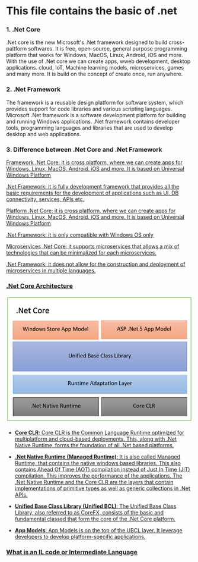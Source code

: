 # This file contains the basic of .net

### 1. .Net Core

.Net core is the new Microsoft's .Net framework designed to build cross-paltform softwares. It is free, open-source, general purpose programming platform that works for Windows, MacOS, Linux, Android, iOS and more. With the use of .Net core we can create apps, wweb development, desktop applications. cloud, IoT, Machine learning models, microservices, games and many more. It is build on the concept of create once, run anywhere.

### 2. .Net Framework

The framework is a reusable design platform for software system, which provides support for code libraries and various scripting languages. Microsoft .Net framework is a software development platform for building and running Windows applications. .Net framework contains developer tools, programming languages and libraries that are used to develop desktop and web applications.

### 3. Difference between .Net Core and .Net Framework

<u>Framework<u>
.Net Core: it is cross platform, where we can create apps for Windows, Linux, MacOS, Android. iOS and more. It is based on Universal Windows Platform

.Net Framework: it is fully development framework that provides all the basic requirements for the development of applications such as UI, DB connectivity, services, APIs etc.

<u>Platform<u>
.Net Core: it is cross platform, where we can create apps for Windows, Linux, MacOS, Android. iOS and more. It is based on Universal Windows Platform

.Net Framework: it is only compatible with Windows OS only

<u>Microservices<u>
.Net Core: it supports microservices that allows a mix of technologies that can be minimalized for each microservices.

.Net Framework: it does not allow for the construction and deployment of microservices in multiple languages.

### .Net Core Architecture

![alt text](dotnet_core_arch.png ".net core architecutre")

- <b>Core CLR</b>: Core CLR is the Common Language Runtime optimized for multiplatform and cloud-based deployments. This, along with .Net Native Runtime, forms the foundation of all .Net based platforms.

- <b>.Net Native Runtime (Managed Runtime)</b>: It is also called Managed Runtime, that contains the native windows based libraries. This also contains Ahead Of Time (AOT) compilation instead of Just In Time (JIT) compilation. This improves the performance of the applications. The .Net Native Runtime and the Core CLR are the layers that contain implementations of primitive types as well as generic collections in .Net APIs.

- <b>Unified Base Class Library (Unified BCL)</b>: The Unified Base Class Library, also referred to as CoreFX, consists of the basic and fundamental classed that form the core of the .Net Core platform.

- <b>App Models</b>: App Models is on the top of the UBCL layer. It leverage developers to develop platform-specific applications.

### What is an IL code or Intermediate Language
